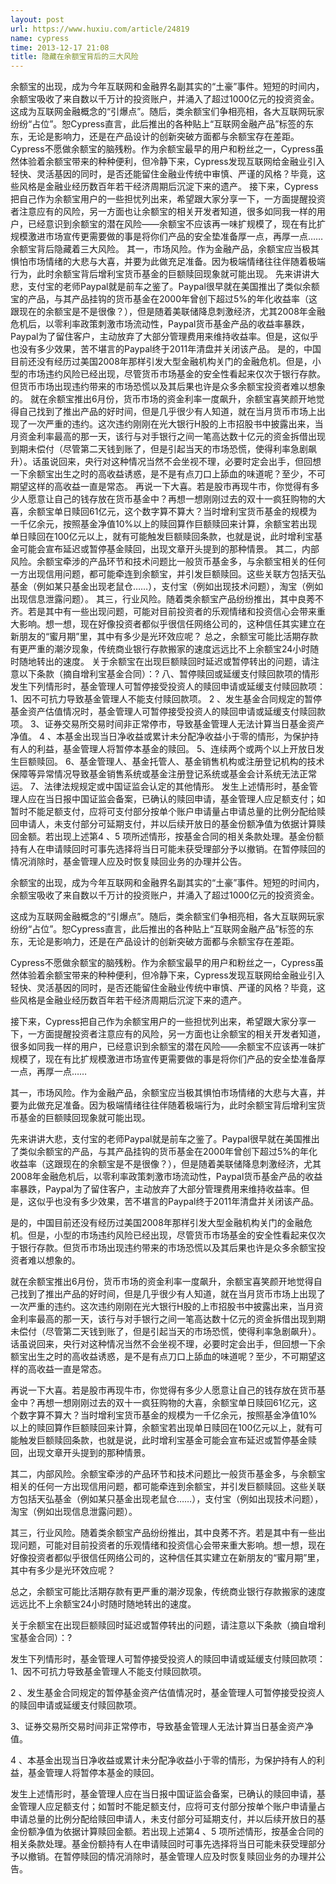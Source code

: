 ```yaml
---
layout: post
url: https://www.huxiu.com/article/24819
name: cypress
time: 2013-12-17 21:08
title: 隐藏在余额宝背后的三大风险
---
```

余额宝的出现，成为今年互联网和金融界名副其实的“土豪”事件。短短的时间内，余额宝吸收了来自数以千万计的投资账户，并涌入了超过1000亿元的投资资金。 这成为互联网金融概念的“引爆点”。随后，类余额宝们争相亮相，各大互联网玩家纷纷“占位”。恕Cypress直言，此后推出的各种贴上“互联网金融产品”标签的东东，无论是影响力，还是在产品设计的创新突破方面都与余额宝存在差距。 Cypress不愿做余额宝的脑残粉。作为余额宝最早的用户和粉丝之一，Cypress虽然体验着余额宝带来的种种便利，但冷静下来，Cypress发现互联网给金融业引入轻快、灵活基因的同时，是否还能留住金融业传统中审慎、严谨的风格？毕竟，这些风格是金融业经历数百年若干经济周期后沉淀下来的遗产。 接下来，Cypress把自己作为余额宝用户的一些担忧列出来，希望跟大家分享一下，一方面提醒投资者注意应有的风险，另一方面也让余额宝的相关开发者知道，很多如同我一样的用户，已经意识到余额宝的潜在风险——余额宝不应该再一味扩规模了，现在有比扩规模激进市场宣传更需要做的事是将你们产品的安全垫准备厚一点，再厚一点…… 余额宝背后隐藏着三大风险。 其一，市场风险。作为金融产品，余额宝应当极其惧怕市场情绪的大悲与大喜，并要为此做充足准备。因为极端情绪往往伴随着极端行为，此时余额宝背后增利宝货币基金的巨额赎回现象就可能出现。 先来讲讲大悲，支付宝的老师Paypal就是前车之鉴了。Paypal很早就在美国推出了类似余额宝的产品，与其产品挂钩的货币基金在2000年曾创下超过5%的年化收益率（这跟现在的余额宝是不是很像？），但是随着美联储降息刺激经济，尤其2008年金融危机后，以零利率政策刺激市场流动性，Paypal货币基金产品的收益率暴跌，Paypal为了留住客户，主动放弃了大部分管理费用来维持收益率。但是，这似乎也没有多少效果，苦不堪言的Paypal终于2011年清盘并关闭该产品。 是的，中国目前还没有经历过美国2008年那样引发大型金融机构关门的金融危机。但是，小型的市场违约风险已经出现，尽管货币市场基金的安全性看起来仅次于银行存款。但货币市场出现违约带来的市场恐慌以及其后果也许是众多余额宝投资者难以想象的。 就在余额宝推出6月份，货币市场的资金利率一度飙升，余额宝喜笑颜开地觉得自己找到了推出产品的好时间，但是几乎很少有人知道，就在当月货币市场上出现了一次严重的违约。这次违约刚刚在光大银行H股的上市招股书中披露出来，当月资金利率最高的那一天，该行与对手银行之间一笔高达数十亿元的资金拆借出现到期未偿付（尽管第二天钱到账了，但是引起当天的市场恐慌，使得利率急剧飙升）。话虽说回来，央行对这种情况当然不会坐视不理，必要时定会出手，但回想一下余额宝出生之时的高收益诱惑，是不是有点刀口上舔血的味道呢？至少，不可期望这样的高收益一直是常态。 再说一下大喜。若是股市再现牛市，你觉得有多少人愿意让自己的钱存放在货币基金中？再想一想刚刚过去的双十一疯狂购物的大喜，余额宝单日赎回61亿元，这个数字算不算大？当时增利宝货币基金的规模为一千亿余元，按照基金净值10%以上的赎回算作巨额赎回来计算，余额宝若出现单日赎回在100亿元以上，就有可能触发巨额赎回条款，也就是说，此时增利宝基金可能会宣布延迟或暂停基金赎回，出现文章开头提到的那种情景。 其二，内部风险。余额宝牵涉的产品环节和技术问题比一般货币基金多，与余额宝相关的任何一方出现信用问题，都可能牵连到余额宝，并引发巨额赎回。这些关联方包括天弘基金（例如某只基金出现老鼠仓……），支付宝（例如出现技术问题），淘宝（例如出现信息泄露问题）。 其三，行业风险。随着类余额宝产品纷纷推出，其中良莠不齐。若是其中有一些出现问题，可能对目前投资者的乐观情绪和投资信心会带来重大影响。想一想，现在好像投资者都似乎很信任网络公司的，这种信任其实建立在新朋友的“蜜月期”里，其中有多少是光环效应呢？ 总之，余额宝可能比活期存款有更严重的潮汐现象，传统商业银行存款搬家的速度远远比不上余额宝24小时随时随地转出的速度。 关于余额宝在出现巨额赎回时延迟或暂停转出的问题，请注意以下条款（摘自增利宝基金合同）：? 八、暂停赎回或延缓支付赎回款项的情形 发生下列情形时，基金管理人可暂停接受投资人的赎回申请或延缓支付赎回款项：1、因不可抗力导致基金管理人不能支付赎回款项。 2 、发生基金合同规定的暂停基金资产估值情况时，基金管理人可暂停接受投资人的赎回申请或延缓支付赎回款项。 3、证券交易所交易时间非正常停市，导致基金管理人无法计算当日基金资产净值。 4 、本基金出现当日净收益或累计未分配净收益小于零的情形，为保护持有人的利益，基金管理人将暂停本基金的赎回。 5、连续两个或两个以上开放日发生巨额赎回。 6、基金管理人、基金托管人、基金销售机构或注册登记机构的技术保障等异常情况导致基金销售系统或基金注册登记系统或基金会计系统无法正常运。 7、法律法规规定或中国证监会认定的其他情形。 发生上述情形时，基金管理人应在当日报中国证监会备案，已确认的赎回申请，基金管理人应足额支付；如暂时不能足额支付，应将可支付部分按单个账户申请量占申请总量的比例分配给赎回申请人，未支付部分可延期支付，并以后续开放日的基金份额净值为依据计算赎回金额。若出现上述第4 、5 项所述情形，按基金合同的相关条款处理。基金份额持有人在申请赎回时可事先选择将当日可能未获受理部分予以撤销。在暂停赎回的情况消除时，基金管理人应及时恢复赎回业务的办理并公告。

余额宝的出现，成为今年互联网和金融界名副其实的“土豪”事件。短短的时间内，余额宝吸收了来自数以千万计的投资账户，并涌入了超过1000亿元的投资资金。

这成为互联网金融概念的“引爆点”。随后，类余额宝们争相亮相，各大互联网玩家纷纷“占位”。恕Cypress直言，此后推出的各种贴上“互联网金融产品”标签的东东，无论是影响力，还是在产品设计的创新突破方面都与余额宝存在差距。

Cypress不愿做余额宝的脑残粉。作为余额宝最早的用户和粉丝之一，Cypress虽然体验着余额宝带来的种种便利，但冷静下来，Cypress发现互联网给金融业引入轻快、灵活基因的同时，是否还能留住金融业传统中审慎、严谨的风格？毕竟，这些风格是金融业经历数百年若干经济周期后沉淀下来的遗产。

接下来，Cypress把自己作为余额宝用户的一些担忧列出来，希望跟大家分享一下，一方面提醒投资者注意应有的风险，另一方面也让余额宝的相关开发者知道，很多如同我一样的用户，已经意识到余额宝的潜在风险——余额宝不应该再一味扩规模了，现在有比扩规模激进市场宣传更需要做的事是将你们产品的安全垫准备厚一点，再厚一点……

其一，市场风险。作为金融产品，余额宝应当极其惧怕市场情绪的大悲与大喜，并要为此做充足准备。因为极端情绪往往伴随着极端行为，此时余额宝背后增利宝货币基金的巨额赎回现象就可能出现。

先来讲讲大悲，支付宝的老师Paypal就是前车之鉴了。Paypal很早就在美国推出了类似余额宝的产品，与其产品挂钩的货币基金在2000年曾创下超过5%的年化收益率（这跟现在的余额宝是不是很像？），但是随着美联储降息刺激经济，尤其2008年金融危机后，以零利率政策刺激市场流动性，Paypal货币基金产品的收益率暴跌，Paypal为了留住客户，主动放弃了大部分管理费用来维持收益率。但是，这似乎也没有多少效果，苦不堪言的Paypal终于2011年清盘并关闭该产品。

是的，中国目前还没有经历过美国2008年那样引发大型金融机构关门的金融危机。但是，小型的市场违约风险已经出现，尽管货币市场基金的安全性看起来仅次于银行存款。但货币市场出现违约带来的市场恐慌以及其后果也许是众多余额宝投资者难以想象的。

就在余额宝推出6月份，货币市场的资金利率一度飙升，余额宝喜笑颜开地觉得自己找到了推出产品的好时间，但是几乎很少有人知道，就在当月货币市场上出现了一次严重的违约。这次违约刚刚在光大银行H股的上市招股书中披露出来，当月资金利率最高的那一天，该行与对手银行之间一笔高达数十亿元的资金拆借出现到期未偿付（尽管第二天钱到账了，但是引起当天的市场恐慌，使得利率急剧飙升）。话虽说回来，央行对这种情况当然不会坐视不理，必要时定会出手，但回想一下余额宝出生之时的高收益诱惑，是不是有点刀口上舔血的味道呢？至少，不可期望这样的高收益一直是常态。

再说一下大喜。若是股市再现牛市，你觉得有多少人愿意让自己的钱存放在货币基金中？再想一想刚刚过去的双十一疯狂购物的大喜，余额宝单日赎回61亿元，这个数字算不算大？当时增利宝货币基金的规模为一千亿余元，按照基金净值10%以上的赎回算作巨额赎回来计算，余额宝若出现单日赎回在100亿元以上，就有可能触发巨额赎回条款，也就是说，此时增利宝基金可能会宣布延迟或暂停基金赎回，出现文章开头提到的那种情景。

其二，内部风险。余额宝牵涉的产品环节和技术问题比一般货币基金多，与余额宝相关的任何一方出现信用问题，都可能牵连到余额宝，并引发巨额赎回。这些关联方包括天弘基金（例如某只基金出现老鼠仓……），支付宝（例如出现技术问题），淘宝（例如出现信息泄露问题）。

其三，行业风险。随着类余额宝产品纷纷推出，其中良莠不齐。若是其中有一些出现问题，可能对目前投资者的乐观情绪和投资信心会带来重大影响。想一想，现在好像投资者都似乎很信任网络公司的，这种信任其实建立在新朋友的“蜜月期”里，其中有多少是光环效应呢？

总之，余额宝可能比活期存款有更严重的潮汐现象，传统商业银行存款搬家的速度远远比不上余额宝24小时随时随地转出的速度。

关于余额宝在出现巨额赎回时延迟或暂停转出的问题，请注意以下条款（摘自增利宝基金合同）：?

发生下列情形时，基金管理人可暂停接受投资人的赎回申请或延缓支付赎回款项：1、因不可抗力导致基金管理人不能支付赎回款项。

2 、发生基金合同规定的暂停基金资产估值情况时，基金管理人可暂停接受投资人的赎回申请或延缓支付赎回款项。

3、证券交易所交易时间非正常停市，导致基金管理人无法计算当日基金资产净值。

4 、本基金出现当日净收益或累计未分配净收益小于零的情形，为保护持有人的利益，基金管理人将暂停本基金的赎回。

发生上述情形时，基金管理人应在当日报中国证监会备案，已确认的赎回申请，基金管理人应足额支付；如暂时不能足额支付，应将可支付部分按单个账户申请量占申请总量的比例分配给赎回申请人，未支付部分可延期支付，并以后续开放日的基金份额净值为依据计算赎回金额。若出现上述第4 、5 项所述情形，按基金合同的相关条款处理。基金份额持有人在申请赎回时可事先选择将当日可能未获受理部分予以撤销。在暂停赎回的情况消除时，基金管理人应及时恢复赎回业务的办理并公告。

